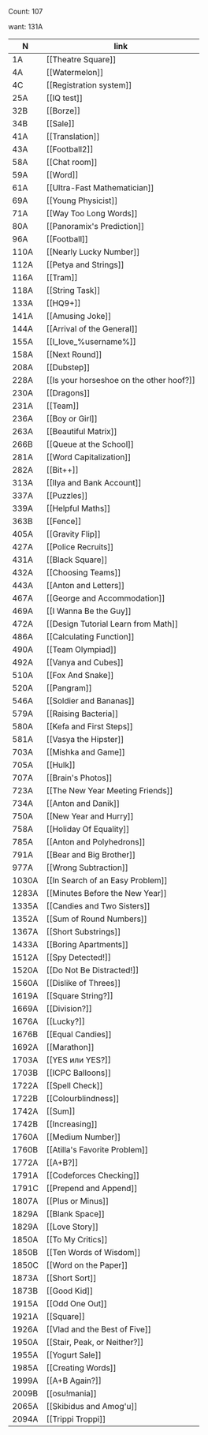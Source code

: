 Count: 107

want: 131A

| N     | link                                     |
| ----- | ---------------------------------------- |
| 1A    | [[Theatre Square]]                       |
| 4A    | [[Watermelon]]                           |
| 4C    | [[Registration system]]                  |
| 25A   | [[IQ test]]                              |
| 32B   | [[Borze]]                                |
| 34B   | [[Sale]]                                 |
| 41A   | [[Translation]]                          |
| 43A   | [[Football2]]                            |
| 58A   | [[Chat room]]                            |
| 59A   | [[Word]]                                 |
| 61A   | [[Ultra-Fast Mathematician]]             |
| 69A   | [[Young Physicist]]                      |
| 71A   | [[Way Too Long Words]]                   |
| 80A   | [[Panoramix's Prediction]]               |
| 96A   | [[Football]]                             |
| 110A  | [[Nearly Lucky Number]]                  |
| 112A  | [[Petya and Strings]]                    |
| 116A  | [[Tram]]                                 |
| 118A  | [[String Task]]                          |
| 133A  | [[HQ9+]]                                 |
| 141A  | [[Amusing Joke]]                         |
| 144A  | [[Arrival of the General]]               |
| 155A  | [[I_love_%username%]]                    |
| 158A  | [[Next Round]]                           |
| 208A  | [[Dubstep]]                              |
| 228A  | [[Is your horseshoe on the other hoof?]] |
| 230A  | [[Dragons]]                              |
| 231A  | [[Team]]                                 |
| 236A  | [[Boy or Girl]]                          |
| 263A  | [[Beautiful Matrix]]                     |
| 266B  | [[Queue at the School]]                  |
| 281A  | [[Word Capitalization]]                  |
| 282A  | [[Bit++]]                                |
| 313A  | [[Ilya and Bank Account]]                |
| 337A  | [[Puzzles]]                              |
| 339A  | [[Helpful Maths]]                        |
| 363B  | [[Fence]]                                |
| 405A  | [[Gravity Flip]]                         |
| 427A  | [[Police Recruits]]                      |
| 431A  | [[Black Square]]                         |
| 432A  | [[Choosing Teams]]                       |
| 443A  | [[Anton and Letters]]                    |
| 467A  | [[George and Accommodation]]             |
| 469A  | [[I Wanna Be the Guy]]                   |
| 472A  | [[Design Tutorial Learn from Math]]      |
| 486A  | [[Calculating Function]]                 |
| 490A  | [[Team Olympiad]]                        |
| 492A  | [[Vanya and Cubes]]                      |
| 510A  | [[Fox And Snake]]                        |
| 520A  | [[Pangram]]                              |
| 546A  | [[Soldier and Bananas]]                  |
| 579A  | [[Raising Bacteria]]                     |
| 580A  | [[Kefa and First Steps]]                 |
| 581A  | [[Vasya the Hipster]]                    |
| 703A  | [[Mishka and Game]]                      |
| 705A  | [[Hulk]]                                 |
| 707A  | [[Brain's Photos]]                       |
| 723A  | [[The New Year Meeting Friends]]         |
| 734A  | [[Anton and Danik]]                      |
| 750A  | [[New Year and Hurry]]                   |
| 758A  | [[Holiday Of Equality]]                  |
| 785A  | [[Anton and Polyhedrons]]                |
| 791A  | [[Bear and Big Brother]]                 |
| 977A  | [[Wrong Subtraction]]                    |
| 1030A | [[In Search of an Easy Problem]]         |
| 1283A | [[Minutes Before the New Year]]          |
| 1335A | [[Candies and Two Sisters]]              |
| 1352A | [[Sum of Round Numbers]]                 |
| 1367A | [[Short Substrings]]                     |
| 1433A | [[Boring Apartments]]                    |
| 1512A | [[Spy Detected!]]                        |
| 1520A | [[Do Not Be Distracted!]]                |
| 1560A | [[Dislike of Threes]]                    |
| 1619A | [[Square String?]]                       |
| 1669A | [[Division?]]                            |
| 1676A | [[Lucky?]]                               |
| 1676B | [[Equal Candies]]                        |
| 1692A | [[Marathon]]                             |
| 1703A | [[YES или YES?]]                         |
| 1703B | [[ICPC Balloons]]                        |
| 1722A | [[Spell Check]]                          |
| 1722B | [[Colourblindness]]                      |
| 1742A | [[Sum]]                                  |
| 1742B | [[Increasing]]                           |
| 1760A | [[Medium Number]]                        |
| 1760B | [[Atilla's Favorite Problem]]            |
| 1772A | [[A+B?]]                                 |
| 1791A | [[Codeforces Checking]]                  |
| 1791C | [[Prepend and Append]]                   |
| 1807A | [[Plus or Minus]]                        |
| 1829A | [[Blank Space]]                          |
| 1829A | [[Love Story]]                           |
| 1850A | [[To My Critics]]                        |
| 1850B | [[Ten Words of Wisdom]]                  |
| 1850C | [[Word on the Paper]]                    |
| 1873A | [[Short Sort]]                           |
| 1873B | [[Good Kid]]                             |
| 1915A | [[Odd One Out]]                          |
| 1921A | [[Square]]                               |
| 1926A | [[Vlad and the Best of Five]]            |
| 1950A | [[Stair, Peak, or Neither?]]             |
| 1955A | [[Yogurt Sale]]                          |
| 1985A | [[Creating Words]]                       |
| 1999A | [[A+B Again?]]                           |
| 2009B | [[osu!mania]]                            |
| 2065A | [[Skibidus and Amog'u]]                  |
| 2094A | [[Trippi Troppi]]                        |

